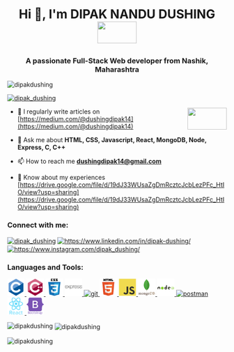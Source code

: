 <h1 align="center">Hi 👋, I'm DIPAK NANDU DUSHING <img width="90px" height="50px" margin-bottom = "-5px" src="https://camo.githubusercontent.com/63371d36886ee658f5a97401f393e1ab1684b2fd3de674b8f5efc7d410b2a3d0/68747470733a2f2f6d656469612e67697068792e636f6d2f6d656469612f57556c706c634d704f43456d5447427442572f67697068792e676966"></h1>

<h3 align="center">A passionate Full-Stack Web developer from Nashik, Maharashtra</h3>

<p align="left"> <img src="https://komarev.com/ghpvc/?username=dipakdushing&label=Profile%20views&color=0e75b6&style=flat" alt="dipakdushing" /> </p>

<p align="left"> <a href="https://twitter.com/dipak_dushing" target="blank"><img src="https://img.shields.io/twitter/follow/dipak_dushing?logo=twitter&style=for-the-badge" alt="dipak_dushing" /></a> </p>
<img width="90px" height="50px" align = "right"  src="https://camo.githubusercontent.com/e4a569755580f96dce0e6d65bc761e0d9aef0fecae524ec73a1b0be60fc934fa/68747470733a2f2f7777772e6d79676f2e67652f75706c6f6164732f626c6f672f313538343032333739352e6a7067">

- 📝 I regularly write articles on [https://medium.com/@dushingdipak14](https://medium.com/@dushingdipak14)

- 💬 Ask me about **HTML, CSS, Javascript, React, MongoDB, Node, Express, C, C++**

- 📫 How to reach me **dushingdipak14@gmail.com**

- 📄 Know about my experiences [https://drive.google.com/file/d/19dJ33WUsaZgDmRcztcJcbLezPFc_HtIO/view?usp=sharing](https://drive.google.com/file/d/19dJ33WUsaZgDmRcztcJcbLezPFc_HtIO/view?usp=sharing)

<h3 align="left">Connect with me:</h3>
<p align="left">
<a href="https://twitter.com/dipak_dushing" target="_blank" rel="noreferrer"><img align="center" src="https://raw.githubusercontent.com/rahuldkjain/github-profile-readme-generator/master/src/images/icons/Social/twitter.svg" alt="dipak_dushing" height="30" width="40" /></a>  
<a href="https://linkedin.com/in/dipak-dushing/" target="_blank"><img align="center" src="https://raw.githubusercontent.com/rahuldkjain/github-profile-readme-generator/master/src/images/icons/Social/linked-in-alt.svg" alt="https://www.linkedin.com/in/dipak-dushing/" height="30" width="40" /></a> 
<a href="https://instagram.com/dipak_dushing/" target="_blank"><img align="center" src="https://raw.githubusercontent.com/rahuldkjain/github-profile-readme-generator/master/src/images/icons/Social/instagram.svg" alt="https://www.instagram.com/dipak_dushing/" height="30" width="40" /></a>
</p>

<h3 align="left">Languages and Tools:</h3>
<p align="left"> <a href="https://www.cprogramming.com/" target="_blank" rel="noreferrer"> <img src="https://raw.githubusercontent.com/devicons/devicon/master/icons/c/c-original.svg" alt="c" width="40" height="40"/> </a> <a href="https://www.w3schools.com/cpp/" target="_blank" rel="noreferrer"> <img src="https://raw.githubusercontent.com/devicons/devicon/master/icons/cplusplus/cplusplus-original.svg" alt="cplusplus" width="40" height="40"/> </a> <a href="https://www.w3schools.com/css/" target="_blank" rel="noreferrer"> <img src="https://raw.githubusercontent.com/devicons/devicon/master/icons/css3/css3-original-wordmark.svg" alt="css3" width="40" height="40"/> </a> <a href="https://expressjs.com" target="_blank" rel="noreferrer"> <img src="https://raw.githubusercontent.com/devicons/devicon/master/icons/express/express-original-wordmark.svg" alt="express" width="40" height="40"/> </a> <a href="https://git-scm.com/" target="_blank" rel="noreferrer"> <img src="https://www.vectorlogo.zone/logos/git-scm/git-scm-icon.svg" alt="git" width="40" height="40"/> </a> <a href="https://www.w3.org/html/" target="_blank" rel="noreferrer"> <img src="https://raw.githubusercontent.com/devicons/devicon/master/icons/html5/html5-original-wordmark.svg" alt="html5" width="40" height="40"/> </a> <a href="https://developer.mozilla.org/en-US/docs/Web/JavaScript" target="_blank" rel="noreferrer"> <img src="https://raw.githubusercontent.com/devicons/devicon/master/icons/javascript/javascript-original.svg" alt="javascript" width="40" height="40"/> </a> <a href="https://www.mongodb.com/" target="_blank" rel="noreferrer"> <img src="https://raw.githubusercontent.com/devicons/devicon/master/icons/mongodb/mongodb-original-wordmark.svg" alt="mongodb" width="40" height="40"/> </a> <a href="https://nodejs.org" target="_blank" rel="noreferrer"> <img src="https://raw.githubusercontent.com/devicons/devicon/master/icons/nodejs/nodejs-original-wordmark.svg" alt="nodejs" width="40" height="40"/> </a> <a href="https://postman.com" target="_blank" rel="noreferrer"> <img src="https://www.vectorlogo.zone/logos/getpostman/getpostman-icon.svg" alt="postman" width="40" height="40"/> </a> <a href="https://reactjs.org/" target="_blank" rel="noreferrer"><img src="https://raw.githubusercontent.com/devicons/devicon/master/icons/react/react-original-wordmark.svg" alt="react" width="40" height="40"/> </a><a href="https://getbootstrap.com/" target="_blank" rel="noreferrer"> <img src="https://raw.githubusercontent.com/devicons/devicon/master/icons/bootstrap/bootstrap-plain-wordmark.svg" alt="react" width="40" height="40"/></a> </p>

<p><img align="left" src="https://github-readme-stats.vercel.app/api/top-langs?username=dipakdushing&show_icons=true&locale=en&layout=compact" alt="dipakdushing" /></p>

<p>&nbsp;<img align="center" src="https://github-readme-stats.vercel.app/api?username=dipakdushing&show_icons=true&locale=en" alt="dipakdushing" /></p>

<p><img align="center" src="https://github-readme-streak-stats.herokuapp.com/?user=dipakdushing&" alt="dipakdushing" /></p>
